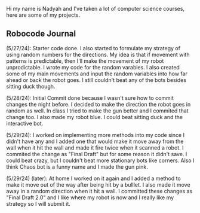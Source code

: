Hi my name is Nadyah and I've taken a lot of computer science courses, here are some of my projects.

## Robocode Journal

(5/27/24):
Starter code done. I also started to formulate my strategy of using random numbers for the directions. My idea is that if movement with patterns is predictable, then I'll make the movement of my robot unprodictable. I wrote my code for the random varables. I also created some of my main movements and input the random variables into how far ahead or back the robot goes. I still couldn't beat any of the bots besides sitting duck though. 

(5/28/24):
Initial Commit done because I wasn't sure how to commit changes the night before. I decided to make the direction the robot goes in random as well. In class I tried to make the gun better and I commited that change too. I also made my robot blue. I could beat sitting duck and the interactive bot.

(5/29/24):
I worked on implementing more methods into my code since I didn't have any and I added one that would make it move away from the wall when it hit the wall and made it fire twice when it scanned a robot. I commited the change as "Final Draft" but for some reason it didn't save. I could beat crazy, but I couldn't beat more stationary bots like corners. Also I think Chaos bot is a funny name and I made the gun pink. 

(5/29/24) (later):
At home I worked on it again and I added a method to make it move out of the way after being hit by a bulllet. I also made it move away in a random direction when it hit a wall. I committed these changes as "Final Draft 2.0" and I like where my robot is now and I really like my strategy so I will submit it. 

